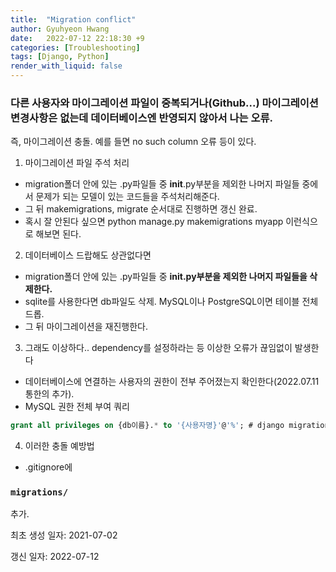 ```yaml
---
title:  "Migration conflict"
author: Gyuhyeon Hwang
date:   2022-07-12 22:18:30 +9
categories: [Troubleshooting]
tags: [Django, Python]
render_with_liquid: false
---
```

### 다른 사용자와 마이그레이션 파일이 중복되거나(Github...) 마이그레이션 변경사항은 없는데 데이터베이스엔 반영되지 않아서 나는 오류.

즉, 마이그레이션 충돌.
예를 들면 no such column 오류 등이 있다.

1. 마이그레이션 파일 주석 처리
* migration폴더 안에 있는 .py파일들 중 __init__.py부분을 제외한 나머지 파일들 중에서 문제가 되는 모델이 있는 코드들을 주석처리해준다.
* 그 뒤 makemigrations, migrate 순서대로 진행하면 갱신 완료.
* 혹시 잘 안된다 싶으면 python manage.py makemigrations myapp 이런식으로 해보면 된다.

2. 데이터베이스 드랍해도 상관없다면
* migration폴더 안에 있는 .py파일들 중 **__init__.py부분을 제외한 나머지 파일들을 삭제한다.**
* sqlite를 사용한다면 db파일도 삭제. MySQL이나 PostgreSQL이면 테이블 전체 드롭.
* 그 뒤 마이그레이션을 재진행한다.

3. 그래도 이상하다.. dependency를 설정하라는 등 이상한 오류가 끊임없이 발생한다
* 데이터베이스에 연결하는 사용자의 권한이 전부 주어졌는지 확인한다(2022.07.11 통한의 추가).
* MySQL 권한 전체 부여 쿼리
```sql
grant all privileges on {db이름}.* to '{사용자명}'@'%'; # django migration 진행할 때 무조건 설정해주어야 한다.
```

4. 이러한 충돌 예방법
* .gitignore에
### `migrations/` 
추가.


최초 생성 일자: 2021-07-02

갱신 일자: 2022-07-12